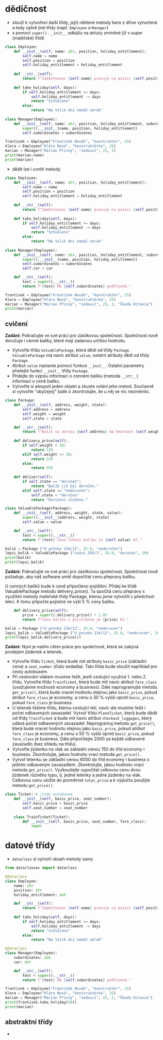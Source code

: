 # dědičnost
- slouží k vytvoření další třídy, jejíž některé metody bere z dříve vytvořené a tedy úplně jiné třídy (např. `Employee` a `Manager`)
- s pomocí `super().__init__` odkážu na atriuty zmíněné již v super (matěřské) třídě

```python
class Employee:
    def __init__(self, name: str, position, holiday_entitlement):
        self.name = name
        self.position = position
        self.holiday_entitlement = holiday_entitlement
   
    def __str__(self):
        return f"Zaměstnanec {self.name} pracuje na pozici {self.position}."
   
    def take_holiday(self, days):
        if self.holiday_entitlement >= days:
            self.holiday_entitlement -= days
            return "Schváleno"
        else:
            return "Na tolik dní nemáš nárok"
        
class Manager(Employee):
    def __init__(self, name: str, position, holiday_entitlement, subordinates):
        super().__init__(name, position, holiday_entitlement)
        self.subordinates = subordinates

frantisek = Employee("František Novák", "konstruktér", 25)
klara = Employee("Klára Nová", "konstruktérka", 25)
marian = Manager("Marian Přísný", "vedoucí", 25, 2)
print(marian.name)
print(marian)
```

- dědit lze i uvnitř metody
```python
class Employee:
    def __init__(self, name: str, position, holiday_entitlement):
        self.name = name
        self.position = position
        self.holiday_entitlement = holiday_entitlement
   
    def __str__(self):
        return f"Zaměstnanec {self.name} pracuje na pozici {self.position}."
   
    def take_holiday(self, days):
        if self.holiday_entitlement >= days:
            self.holiday_entitlement -= days
            return "Schváleno"
        else:
            return "Na tolik dní nemáš nárok"
        
class Manager(Employee):
    def __init__(self, name: str, position, holiday_entitlement, subordinates, car):
        super().__init__(name, position, holiday_entitlement)
        self.subordinates = subordinates
        self.car = car

    def __str__(self):
        text = super().__str__()
        return f"{text} Má {self.subordinates} podřízené."

frantisek = Employee("František Novák", "konstruktér", 25)
klara = Employee("Klára Nová", "konstruktérka", 25)
marian = Manager("Marian Přísný", "vedoucí", 25, 2, "Škoda Octavia")
print(marian)
```

## cvičení

**Zadání:** Pokračujte ve své práci pro zásilkovou společnost. Společnost nově doručuje i cenné balíky, které mají zadanou určitou hodnotu.
- Vytvořte třídu `ValuablePackage`, která dědí od třídy `Package`. `ValuablePackage` má navíc atribut `value`, ostatní atributy dědí od třídy `Package`.
- Atribut `value` nastavte pomocí funkce `__init__`. Ostatní parametry předejte funkci `__init__` třídy `Package`.
- Přidejte do výpisu informací o cenném balíku (metoda `__str__`) informaci o ceně balíku.
- Vytvořte si alespoň jeden objekt a zkuste volání jeho metod. Současně si vytvořte "obyčejný" balík o zkontrolujte, že u něj se nic nezměnilo.
```python
class Package:
    def __init__(self, address, weight, state):
        self.address = address
        self.weight = weight
        self.state = state

    def __str__(self):
        return f"Balík na adresu {self.address} má hmotnost {self.weight} kg je ve stavu {self.state}."
    
    def delivery_price(self):
        if self.weight < 10:
            return 129
        elif self.weight <= 20:
            return 159
        else:
            return 359
        
    def deliver(self):
        if self.state == "doručen":
            return "Balík již byl doručen."
        elif self.state == "nedoručen":
            self.state = "doručen"
            return "Doručení uloženo."

class ValuablePackage(Package):
    def __init__(self, address, weight, state, value):
        super().__init__(address, weight, state)
        self.value = value

    def __str__(self):
        text = super().__str__()
        return f"{text} Cena tohoto balíku je {self.value} Kč."

balik = Package ("U potoka 134/12", 25.0, "nedoručen")
lepsi_balik = ValuablePackage ("Lesní 356/1", 20.0, "doručen", 10)
print(balik)
print(lepsi_balik)
```

**Zadání:** Pokračujte ve své práci pro zásilkovou společnost. Společnost nově požaduje, aby náš software uměl dopočítat cenu přepravy balíku.

U cenných balíků bude k ceně připočteno pojištění. Přidej ke třídě ValuablePackage metodu delivery_price(). Ta spočítá cenu přepravy s využitím metody mateřské třídy Package, kterou jsme vytvořili v předchozí lekci. K tomu připočte pojistné ve výši 5 % ceny balíku.

```python
    def delivery_price(self):
        price = super().delivery_price() * 1.05
        return f"Cena balíku s pojištěním je {price} Kč."

balik = Package ("U potoka 134/12", 25.0, "nedorucen")
lepsi_balik = ValuablePackage ("U potoka 134/12", 25.0, "nedorucen", 10)
print(lepsi_balik.delivery_price())
```

**Zadání:** Nyní je naším cílem práce pro společnost, která se zabývá prodejem jízdenek a letenek.
- Vytvořte třídu `Ticket`, která bude mít atributy `basic_price` (základní cena) a `seat_number` (číslo sedadla). Tato třída bude sloužit například pro cesty autobusem.
- Při cestování vlakem musíme řešit, jestli cestující využívá 1. nebo 2. třídu. Vytvořte třídu `TrainTicket`, která bude mít navíc atribut `fare_class` (uvažujeme možnosti economy a business). Dále naprogramujte metodu `get_price()`, která bude vracet hodnotu stejnou jako `basic_price`, pokud atribut `fare_class` je economy, a cenu o 30 % vyšší oproti `basic_price`, pokud `fare_class` je business.
- U letenek řešíme třídu, kterou cestující letí, navíc ale musíme řešit i počet odbavených zavazadel. Vytvoř třídu `PlaneTicket`, která bude dědit od třídy `TrainTicket` a bude mít navíc atribut `checkout_luggages`, který udává počet odbavených zavazadel. Naprogramuj metodu `get_price()`, která bude vracet hodnotu stejnou jako `basic_price`, pokud atribut `fare_class` je economy, a cenu o 50 % vyšší oproti `basic_price`, pokud `fare_class` je business. Dále připočítejte 2000 za každé odbavené zavazadlo (bez ohledu na třídu).
- Vytvořte jízdenku na vlak se základní cenou 150 do tříd economy i business. Zkontrolujte, jakou hodnotu vrací metoda `get_price()`.
- Vytvoř letenku se základní cenou 6000 do tříd economy i business s jedním odbaveným zavazadlem. Zkontrolujte, jakou hodnotu vrací metoda `get_price()`.
Vyzkoušejte vypočítat celkovou cenu dvou jízdenek různého typu, tj. jedné letenky a jedné jízdenky na vlak. Celkovou cenu uložte do proměnné `total_price` a k výpočtu použijte metodu `get_price()`.

```python
class Ticket: # jízdy autobusem
    def __init__(self, basic_price, seat_number):
        self.basic_price = basic_price
        self.seat_number = seat_number
    
    class TrainTicket(Ticket):
        def __init__(self, basic_price, seat_number, fare_class):
            super
```

# datové třídy
- `dataclass` si vytvoří obsah metody samy

```python
from dataclasses import dataclass

@dataclass
class Employee:
    name: str
    position: str
    holiday_entitlement: int

    def __str__(self):
        return f"Zaměstnanec {self.name} pracuje na pozici {self.position}."
   
    def take_holiday(self, days):
        if self.holiday_entitlement >= days:
            self.holiday_entitlement -= days
            return "Schváleno"
        else:
            return "Na tolik dní nemáš nárok"

@dataclass        
class Manager(Employee):
    subordinates: int
    car: str

    def __str__(self):
        text = super().__str__()
        return f"{text} Má {self.subordinates} podřízené."

frantisek = Employee("František Novák", "konstruktér", 25)
klara = Employee("Klára Nová", "konstruktérka", 25)
marian = Manager("Marian Přísný", "vedoucí", 25, 2, "Škoda Octavia")
print(frantisek.take_holiday(20))
print(marian)
```

## abstraktní třídy
- 